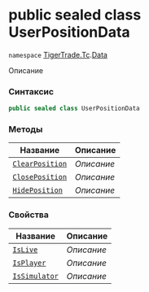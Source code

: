 
# public sealed class UserPositionData
`namespace` [TigerTrade.Tc](../../TigerTrade.Tc.md).[Data](../../TigerTrade.Tc/Data.md)



Описание

### Синтаксис
```csharp
public sealed class UserPositionData
```


### Методы
| Название | Описание |
| --- | --- |
| [`ClearPosition`](./UserPositionData.cs/Методы/ClearPosition.md) | *Описание* |
| [`ClosePosition`](./UserPositionData.cs/Методы/ClosePosition.md) | *Описание* |
| [`HidePosition`](./UserPositionData.cs/Методы/HidePosition.md) | *Описание* |

### Свойства
| Название | Описание |
| --- | --- |
| [`IsLive`](./UserPositionData.cs/Свойства/IsLive.md) | *Описание* |
| [`IsPlayer`](./UserPositionData.cs/Свойства/IsPlayer.md) | *Описание* |
| [`IsSimulator`](./UserPositionData.cs/Свойства/IsSimulator.md) | *Описание* |



